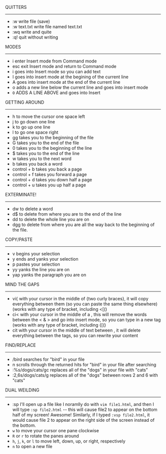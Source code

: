 QUITTERS
________
- :w		write file (save)
- :w text.txt	write file named text.txt
- :wq		write and quite
- :q!		quit without writing

MODES
_____
- i		enter Insert mode from Command mode
- esc		exit Insert mode and return to Command mode
- i	goes into Insert mode so you can add text
- I	goes into insert mode at the begining of the current line
- A	goes into insert mode at the end of the current line
- o	adds a new line below the current line and goes into insert mode
- `O` ADDS A LINE ABOVE and goes into Insert

GETTING AROUND
_____________
- h	to move the cursor one space left
- j	to go down one line
- k	to go up one line
- l	to go one space right
- gg	takes you to the beginning of the file
- G	takes you to the end of the file
- 0	takes you to the beginning of the line
- $	takes you to the end of the line
- w	takes you to the next word
- b	takes you back a word
- control + b	takes you back a page
- control + f	takes you forward a page
- control + d	takes you down half a page
- control + u	takes you up half a page


EXTERMINATE!
___________
- dw	to delete a word
- d$	to delete from where you are to the end of the line
- dd	to delete the whole line you are on
- dgg	to delete from where you are all the way back to the beginning of the file.


COPY/PASTE
_________
- v	begins your selection
- y	ends and yanks your selection
- p	pastes your selection
- yy	yanks the line you are on
- yap	yanks the paragraph you are on


MIND THE GAPS
__________
- vi{	with your cursor in the middle of {two curly braces}, it will copy everything between them (so you can paste the same thing elsewhere) (works with any type of bracket, including <[()
- ci<	with your cursor in the middle of a <tag>, this will remove the words between the < & > and go into insert mode, so you can type in a new tag (works with any type of bracket, including {[()
- cit	with your cursor in the middle of text between <tags>, it will delete everything between the tags, so you can rewrite your content

FIND/REPLACE
___________
- /bird	searches for "bird" in your file
- n	scrolls through the returned hits for "bird" in your file after searching
- :%s/dogs/cats/gc	replaces all of the "dogs" in your file with "cats"
- :2,6s/dogs/cats/g	replaces all of the "dogs" between rows 2 and 6 with "cats"

DUAL WEILDING
____________
- :sp	I'll open up a file like I noramlly do with `vim file1.html`, and then I will type `:sp file2.html` -- this will cause file2 to appear on the bottom half of my screen! Awesome! Similarly, if I typed `:vsp file2.html`, it would cause file 2 to appear on the right side of the screen instead of the bottom.
- `w` 		to move your cursor one pane clockwise
- `R` or `r`	 to rotate the panes around
- `h`, `j`, `k`, or `l` to move left, down, up, or right, respectively
- `n`	 	to open a new file
 

